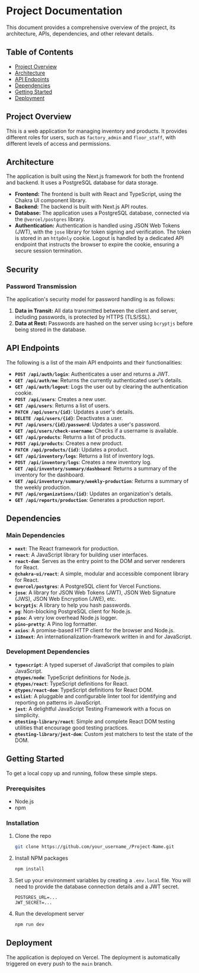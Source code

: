 # Project Documentation

This document provides a comprehensive overview of the project, its architecture, APIs, dependencies, and other relevant details.

## Table of Contents

- [Project Overview](#project-overview)
- [Architecture](#architecture)
- [API Endpoints](#api-endpoints)
- [Dependencies](#dependencies)
- [Getting Started](#getting-started)
- [Deployment](#deployment)

## Project Overview

This is a web application for managing inventory and products. It provides different roles for users, such as `factory_admin` and `floor_staff`, with different levels of access and permissions.

## Architecture

The application is built using the Next.js framework for both the frontend and backend. It uses a PostgreSQL database for data storage.

- **Frontend:** The frontend is built with React and TypeScript, using the Chakra UI component library.
- **Backend:** The backend is built with Next.js API routes.
- **Database:** The application uses a PostgreSQL database, connected via the `@vercel/postgres` library.
- **Authentication:** Authentication is handled using JSON Web Tokens (JWT), with the `jose` library for token signing and verification. The token is stored in an `httpOnly` cookie. Logout is handled by a dedicated API endpoint that instructs the browser to expire the cookie, ensuring a secure session termination.

## Security

### Password Transmission

The application's security model for password handling is as follows:

1.  **Data in Transit:** All data transmitted between the client and server, including passwords, is protected by HTTPS (TLS/SSL).
2.  **Data at Rest:** Passwords are hashed on the server using `bcryptjs` before being stored in the database.

## API Endpoints

The following is a list of the main API endpoints and their functionalities:

- **`POST /api/auth/login`**: Authenticates a user and returns a JWT.
- **`GET /api/auth/me`**: Returns the currently authenticated user's details.
- **`GET /api/auth/logout`**: Logs the user out by clearing the authentication cookie.
- **`POST /api/users`**: Creates a new user.
- **`GET /api/users`**: Returns a list of users.
- **`PATCH /api/users/{id}`**: Updates a user's details.
- **`DELETE /api/users/{id}`**: Deactivates a user.
- **`PUT /api/users/{id}/password`**: Updates a user's password.
- **`GET /api/users/check-username`**: Checks if a username is available.
- **`GET /api/products`**: Returns a list of products.
- **`POST /api/products`**: Creates a new product.
- **`PATCH /api/products/{id}`**: Updates a product.
- **`GET /api/inventory/logs`**: Returns a list of inventory logs.
- **`POST /api/inventory/logs`**: Creates a new inventory log.
- **`GET /api/inventory/summary/dashboard`**: Returns a summary of the inventory for the dashboard.
- **`GET /api/inventory/summary/weekly-production`**: Returns a summary of the weekly production.
- **`PUT /api/organizations/{id}`**: Updates an organization's details.
- **`GET /api/reports/production`**: Generates a production report.

## Dependencies

### Main Dependencies

- **`next`**: The React framework for production.
- **`react`**: A JavaScript library for building user interfaces.
- **`react-dom`**: Serves as the entry point to the DOM and server renderers for React.
- **`@chakra-ui/react`**: A simple, modular and accessible component library for React.
- **`@vercel/postgres`**: A PostgreSQL client for Vercel Functions.
- **`jose`**: A library for JSON Web Tokens (JWT), JSON Web Signature (JWS), JSON Web Encryption (JWE), etc.
- **`bcryptjs`**: A library to help you hash passwords.
- **`pg`**: Non-blocking PostgreSQL client for Node.js.
- **`pino`**: A very low overhead Node.js logger.
- **`pino-pretty`**: A Pino log formatter.
- **`axios`**: A promise-based HTTP client for the browser and Node.js.
- **`i18next`**: An internationalization-framework written in and for JavaScript.

### Development Dependencies

- **`typescript`**: A typed superset of JavaScript that compiles to plain JavaScript.
- **`@types/node`**: TypeScript definitions for Node.js.
- **`@types/react`**: TypeScript definitions for React.
- **`@types/react-dom`**: TypeScript definitions for React DOM.
- **`eslint`**: A pluggable and configurable linter tool for identifying and reporting on patterns in JavaScript.
- **`jest`**: A delightful JavaScript Testing Framework with a focus on simplicity.
- **`@testing-library/react`**: Simple and complete React DOM testing utilities that encourage good testing practices.
- **`@testing-library/jest-dom`**: Custom jest matchers to test the state of the DOM.

## Getting Started

To get a local copy up and running, follow these simple steps.

### Prerequisites

- Node.js
- npm

### Installation

1.  Clone the repo
    ```sh
    git clone https://github.com/your_username_/Project-Name.git
    ```
2.  Install NPM packages
    ```sh
    npm install
    ```
3.  Set up your environment variables by creating a `.env.local` file. You will need to provide the database connection details and a JWT secret.
    ```
    POSTGRES_URL=...
    JWT_SECRET=...
    ```
4.  Run the development server
    ```sh
    npm run dev
    ```

## Deployment

The application is deployed on Vercel. The deployment is automatically triggered on every push to the `main` branch.